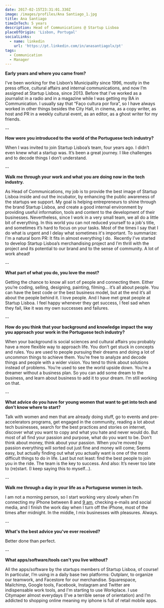 ```yaml
---
date: 2017-02-15T23:31:01.330Z
image: /images/profiles/Ana Santiago_1.jpg
title: Ana Santiago
timeInTech: 5 years
description: Head of Communications @ Startup Lisboa
placeOfOrigin: 'Lisbon, Portugal'
socialLinks:
  - name: linkedin
    url: 'https://pt.linkedin.com/in/anasantiagolx/pt'
tags:
  - Communication
  - Manager
---
```


**Early years and where you came from?**

I’ve been working for the Lisbon’s Municipality since
1996, mostly in the press office, cultural affairs and internal communications,
and now I’m assigned at Startup Lisboa, since 2013. Before that I’ve worked as
a journalist in a radio and in a magazine while I was getting my BA in
Communication. I usually say that “Faço cultura por fora”, so I have always
worked in other things besides the City Hall, in cinema, as a copy writer, as
host and PR in a weekly cultural event, as an editor, as a ghost writer for my
friends.

--

**How
were you introduced to the world of the Portuguese tech industry?**

When I was invited to join Startup Lisboa’s team, four
years ago. I didn’t even knew what a startup was. It’s been a great journey. I
like challenges and to decode things I don’t understand.

--

**Walk me
through your work and what you are doing now in the tech industry.**

As Head of Communications, my job is to provide the
best image of Startup Lisboa inside and out the incubator, by enhancing the
public awareness of the startups we support. My goal is helping entrepreneurs
to shine through the brand Startup Lisboa, and create a good internal
environment by providing useful information, tools and content to the
development of their businesses. Nevertheless, since I work in a very small
team, we all do a little bit of everything. In this world you can not reduced
yourself to a job's title, and sometimes it’s hard to focus on your tasks. Most
of the times I say that I do what is urgent and I delay what sometimes it's
important. To summarize: I'm a natural born PR: It fits in almost everything I
do.  Recently I’ve started to develop Startup Lisboa’s merchandising
project and I’m thrill with the project and its potential to our brand and to
the sense of community. A lot of work ahead!

--

**What part of what you do, you love the most?**

Getting the chance to know all sort of people and
connecting them. Either you’re coding, selling, designing, painting, filming...
it’s all about people. You can have the best code or the best business model,
but at the end it’s all about the people behind it. I love people. And I have
met great people at Startup Lisboa. I feel happy whenever they get success, I
feel sad when they fail, like it was my own successes and failures.

--

**How do
you think that your background and knowledge impact the way you approach your
work in the Portuguese tech industry?**

When your background is social sciences and cultural
affairs you probably have a more flexible way to approach life. You don’t get
stuck in concepts and rules. You are used to people pursuing their dreams and
doing a lot of uncommon things to achieve them. You’re free to analyze and
decode things and people with a wider vision. You tend to think about solutions
instead of problems. You’re used to see the world upside down. You’re a dreamer
without a business plan. So you can add some dream to the business, and learn
about business to add it to your dream. I’m still working on that.

--

**What advice do you have for young women that want to
get into tech and don’t know where to start?**

Talk with women and men that are already doing stuff,
go to events and pre-accelerators programs, get engaged in the community,
reading a lot about tech businesses, search for the best practices and stories
on internet, discover what you want to copy and what you hate and never would
do. But most of all find your passion and purpose, what do you want to be.
Don’t think about money, think about your passion. When you’re moved by passion
everything will sorted out just fine and money will come; Seems easy, but
actually finding out what you actually want is one of the most difficult things
to do in life. Last but not least: find the best people to join you in the
ride. The team is the key to success. And also: It’s never too late to
\(re)start. (I keep saying this to myself…).

--

**Walk me
through a day in your life as a Portuguese women in tech.**

I am not a morning person, so I start working very
slowly when I’m connecting my iPhone between 8 and [9 am](http://airmail.calendar/2016-05-09%2009:00:00%20WEST), checking e-mails and social media, and I
finish the work day when I turn off the iPhone, most of the times after
midnight. In the middle, I mix businesses with pleasures. Always.

--

**What's the best advice you've ever received?**

Better done than perfect.

--

**What apps/software/tools can't you live without?**

All the apps/software by the startups members of
Startup Lisboa, of course! In particular, I’m using in a daily base two
platforms: Outplanr, to organize our teamwork, and Facestore for our
merchandise. Squarespace, Mailchimp, Google tools, Facebook, Instagram and
Twitter are indispensable work tools, and I'm starting to use Workplace. I use
Citymaper almost everydays (I've a terrible sense of orientation) and I’m
addicted to shopping online meaning my iphone is full of retail mobile apps.